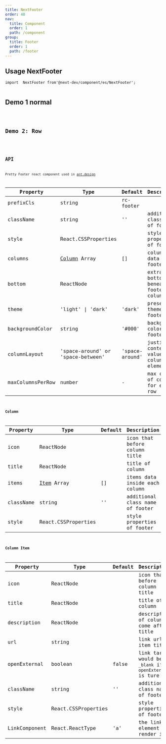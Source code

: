 ```yaml
---
title: NextFooter
order: 40
nav:
  title: Component
  order: 1
  path: /component
group:
  title: Footer
  order: 1
  path: /footer
---
```


## Usage NextFooter

```tsx |pure
import  NextFooter from'@next-dev/component/es/NextFooter'; 


```

## Demo 1 normal

<code src="../../demos/NextFooter" />

## Demo 2: Row

<code src="../../demos/NextFooter/row.tsx" />

## API

Pretty Footer react component used in [ant.design](https://ant.design)

| Property | Type | Default | Description |
| --- | --- | --- | --- |
| prefixCls | string | rc-footer |  |
| className | string | '' | additional class name of footer |
| style | React.CSSProperties |  | style properties of footer |
| columns | [Column](#Column) Array | [] | columns data inside footer |
| bottom | ReactNode |  | extra bottom area beneath footer columns |
| theme | 'light' \| 'dark' | 'dark' | preset theme of footer |
| backgroundColor | string | '#000' | background color of footer |
| columnLayout | 'space-around' or 'space-between' | 'space-around' | justify-content value of columns element |
| maxColumnsPerRow | number | - | max count of columns for each row |

### Column

| Property  | Type                       | Default | Description                     |
| --------- | -------------------------- | ------- | ------------------------------- |
| icon      | ReactNode                  |         | icon that before column title   |
| title     | ReactNode                  |         | title of column                 |
| items     | [Item](#Column-Item) Array | []      | items data inside each column   |
| className | string                     | ''      | additional class name of footer |
| style     | React.CSSProperties        |         | style properties of footer      |

### Column Item

| Property | Type | Default | Description |
| --- | --- | --- | --- |
| icon | ReactNode |  | icon that before column title |
| title | ReactNode |  | title of column |
| description | ReactNode |  | description of column, come after title |
| url | string |  | link url of item title |
| openExternal | boolean | false | link target would be `_blank` if `openExternal` is ture |
| className | string | '' | additional class name of footer |
| style | React.CSSProperties |  | style properties of footer |
| LinkComponent | React.ReactType | 'a' | the link element to render item |
